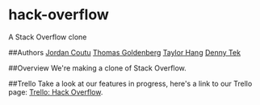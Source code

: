 # hack-overflow
A Stack Overflow clone

##Authors
[Jordan Coutu](https://github.com/JMC11)
[Thomas Goldenberg](https://github.com/tgoldenberg)
[Taylor Hang](https://github.com/sixthand6th)
[Denny Tek](https://github.com/tekd)

##Overview
We're making a clone of Stack Overflow.

##Trello
Take a look at our features in progress, here's a link to our Trello page: [Trello: Hack Overflow](https://trello.com/hackoverflow).


